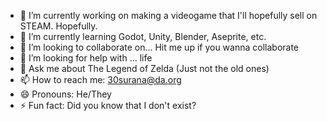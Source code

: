 - 🔭 I’m currently working on making a videogame that I'll hopefully sell on STEAM. Hopefully. 
- 🌱 I’m currently learning Godot, Unity, Blender, Aseprite, etc.
- 👯 I’m looking to collaborate on... Hit me up if you wanna collaborate 
- 🤔 I’m looking for help with ... life
- 💬 Ask me about The Legend of Zelda (Just not the old ones)
- 📫 How to reach me: 30surana@da.org
- 😄 Pronouns: He/They
- ⚡ Fun fact: Did you know that I don't exist?
